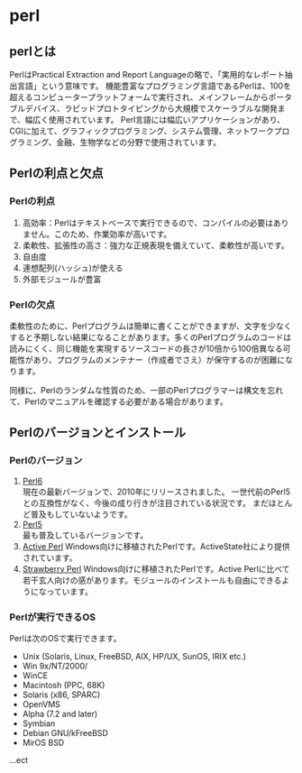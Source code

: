 # perl

## perlとは

PerlはPractical Extraction and Report Languageの略で、「実用的なレポート抽出言語」という意味です。
機能豊富なプログラミング言語であるPerlは、100を超えるコンピュータープラットフォームで実行され、メインフレームからポータブルデバイス、ラピッドプロトタイピングから大規模でスケーラブルな開発まで、幅広く使用されています。
Perl言語には幅広いアプリケーションがあり、CGIに加えて、グラフィックプログラミング、システム管理、ネットワークプログラミング、金融、生物学などの分野で使用されています。

## Perlの利点と欠点

### Perlの利点

1. 高効率：Perlはテキストベースで実行できるので、コンパイルの必要はありません。このため、作業効率が高いです。
2. 柔軟性、拡張性の高さ：強力な正規表現を備えていて、柔軟性が高いです。
3. 自由度
4. 連想配列(ハッシュ)が使える
5. 外部モジュールが豊富

### Perlの欠点

柔軟性のために、Perlプログラムは簡単に書くことができますが、文字を少なくすると予期しない結果になることがあります。多くのPerlプログラムのコードは読みにくく、同じ機能を実現するソースコードの長さが10倍から100倍異なる可能性があり、プログラムのメンテナー（作成者でさえ）が保守するのが困難になります。

同様に、Perlのランダムな性質のため、一部のPerlプログラマーは構文を忘れて、Perlのマニュアルを確認する必要がある場合があります。

## Perlのバージョンとインストール

### Perlのバージョン

1. [Perl6](http://www.perl6.org/)  
  現在の最新バージョンで、2010年にリリースされました。 一世代前のPerl5との互換性がなく、今後の成り行きが注目されている状況です。 まだほとんど普及もしていないようです。
2. [Perl5](http://www.perl.org/)  
  最も普及しているバージョンです。
3. [Active Perl](http://www.activestate.com/)
  Windows向けに移植されたPerlです。ActiveState社により提供されています。
4. [Strawberry Perl](http://strawberryperl.com/)
  Windows向けに移植されたPerlです。Active Perlに比べて若干玄人向けの感があります。モジュールのインストールも自由にできるようになっています。

### Perlが実行できるOS

Perlは次のOSで実行できます。

* Unix (Solaris, Linux, FreeBSD, AIX, HP/UX, SunOS, IRIX etc.)
* Win 9x/NT/2000/
* WinCE
* Macintosh (PPC, 68K)
* Solaris (x86, SPARC)
* OpenVMS
* Alpha (7.2 and later)
* Symbian
* Debian GNU/kFreeBSD
* MirOS BSD

…ect
